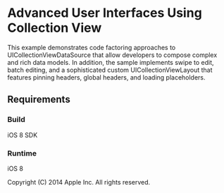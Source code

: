 # Advanced User Interfaces Using Collection View

This example demonstrates code factoring approaches to UICollectionViewDataSource that allow developers to compose complex and rich data models. In addition, the sample implements swipe to edit, batch editing, and a sophisticated custom UICollectionViewLayout that features pinning headers, global headers, and loading placeholders.

## Requirements

### Build

iOS 8 SDK

### Runtime

iOS 8

Copyright (C) 2014 Apple Inc. All rights reserved.
